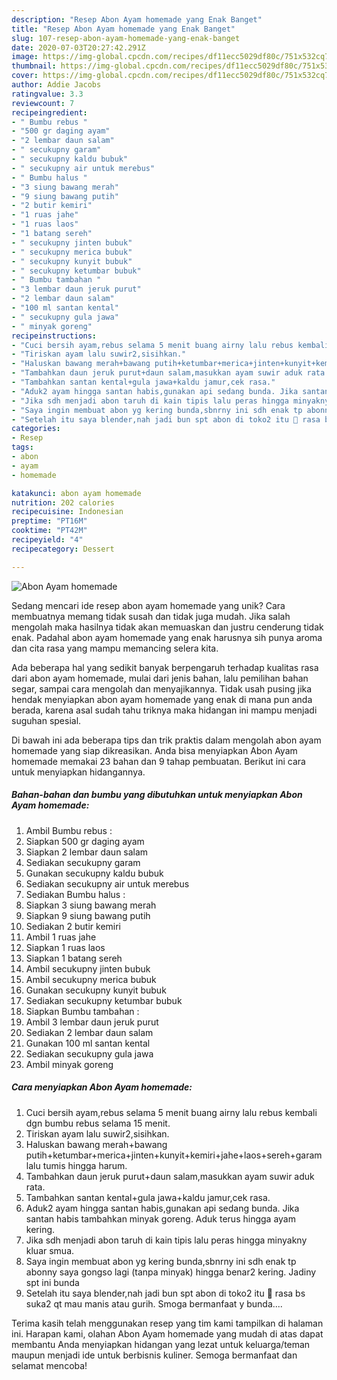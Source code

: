 ```yaml
---
description: "Resep Abon Ayam homemade yang Enak Banget"
title: "Resep Abon Ayam homemade yang Enak Banget"
slug: 107-resep-abon-ayam-homemade-yang-enak-banget
date: 2020-07-03T20:27:42.291Z
image: https://img-global.cpcdn.com/recipes/df11ecc5029df80c/751x532cq70/abon-ayam-homemade-foto-resep-utama.jpg
thumbnail: https://img-global.cpcdn.com/recipes/df11ecc5029df80c/751x532cq70/abon-ayam-homemade-foto-resep-utama.jpg
cover: https://img-global.cpcdn.com/recipes/df11ecc5029df80c/751x532cq70/abon-ayam-homemade-foto-resep-utama.jpg
author: Addie Jacobs
ratingvalue: 3.3
reviewcount: 7
recipeingredient:
- " Bumbu rebus "
- "500 gr daging ayam"
- "2 lembar daun salam"
- " secukupny garam"
- " secukupny kaldu bubuk"
- " secukupny air untuk merebus"
- " Bumbu halus "
- "3 siung bawang merah"
- "9 siung bawang putih"
- "2 butir kemiri"
- "1 ruas jahe"
- "1 ruas laos"
- "1 batang sereh"
- " secukupny jinten bubuk"
- " secukupny merica bubuk"
- " secukupny kunyit bubuk"
- " secukupny ketumbar bubuk"
- " Bumbu tambahan "
- "3 lembar daun jeruk purut"
- "2 lembar daun salam"
- "100 ml santan kental"
- " secukupny gula jawa"
- " minyak goreng"
recipeinstructions:
- "Cuci bersih ayam,rebus selama 5 menit buang airny lalu rebus kembali dgn bumbu rebus selama 15 menit."
- "Tiriskan ayam lalu suwir2,sisihkan."
- "Haluskan bawang merah+bawang putih+ketumbar+merica+jinten+kunyit+kemiri+jahe+laos+sereh+garam lalu tumis hingga harum."
- "Tambahkan daun jeruk purut+daun salam,masukkan ayam suwir aduk rata."
- "Tambahkan santan kental+gula jawa+kaldu jamur,cek rasa."
- "Aduk2 ayam hingga santan habis,gunakan api sedang bunda. Jika santan habis tambahkan minyak goreng. Aduk terus hingga ayam kering."
- "Jika sdh menjadi abon taruh di kain tipis lalu peras hingga minyakny kluar smua."
- "Saya ingin membuat abon yg kering bunda,sbnrny ini sdh enak tp abonny saya gongso lagi (tanpa minyak) hingga benar2 kering. Jadiny spt ini bunda"
- "Setelah itu saya blender,nah jadi bun spt abon di toko2 itu 🤭 rasa bs suka2 qt mau manis atau gurih. Smoga bermanfaat y bunda...."
categories:
- Resep
tags:
- abon
- ayam
- homemade

katakunci: abon ayam homemade 
nutrition: 202 calories
recipecuisine: Indonesian
preptime: "PT16M"
cooktime: "PT42M"
recipeyield: "4"
recipecategory: Dessert

---
```



![Abon Ayam homemade](https://img-global.cpcdn.com/recipes/df11ecc5029df80c/751x532cq70/abon-ayam-homemade-foto-resep-utama.jpg)

Sedang mencari ide resep abon ayam homemade yang unik? Cara membuatnya memang tidak susah dan tidak juga mudah. Jika salah mengolah maka hasilnya tidak akan memuaskan dan justru cenderung tidak enak. Padahal abon ayam homemade yang enak harusnya sih punya aroma dan cita rasa yang mampu memancing selera kita.

Ada beberapa hal yang sedikit banyak berpengaruh terhadap kualitas rasa dari abon ayam homemade, mulai dari jenis bahan, lalu pemilihan bahan segar, sampai cara mengolah dan menyajikannya. Tidak usah pusing jika hendak menyiapkan abon ayam homemade yang enak di mana pun anda berada, karena asal sudah tahu triknya maka hidangan ini mampu menjadi suguhan spesial.




Di bawah ini ada beberapa tips dan trik praktis dalam mengolah abon ayam homemade yang siap dikreasikan. Anda bisa menyiapkan Abon Ayam homemade memakai 23 bahan dan 9 tahap pembuatan. Berikut ini cara untuk menyiapkan hidangannya.

<!--inarticleads1-->

##### Bahan-bahan dan bumbu yang dibutuhkan untuk menyiapkan Abon Ayam homemade:

1. Ambil  Bumbu rebus :
1. Siapkan 500 gr daging ayam
1. Siapkan 2 lembar daun salam
1. Sediakan  secukupny garam
1. Gunakan  secukupny kaldu bubuk
1. Sediakan  secukupny air untuk merebus
1. Sediakan  Bumbu halus :
1. Siapkan 3 siung bawang merah
1. Siapkan 9 siung bawang putih
1. Sediakan 2 butir kemiri
1. Ambil 1 ruas jahe
1. Siapkan 1 ruas laos
1. Siapkan 1 batang sereh
1. Ambil  secukupny jinten bubuk
1. Ambil  secukupny merica bubuk
1. Gunakan  secukupny kunyit bubuk
1. Sediakan  secukupny ketumbar bubuk
1. Siapkan  Bumbu tambahan :
1. Ambil 3 lembar daun jeruk purut
1. Sediakan 2 lembar daun salam
1. Gunakan 100 ml santan kental
1. Sediakan  secukupny gula jawa
1. Ambil  minyak goreng




<!--inarticleads2-->

##### Cara menyiapkan Abon Ayam homemade:

1. Cuci bersih ayam,rebus selama 5 menit buang airny lalu rebus kembali dgn bumbu rebus selama 15 menit.
1. Tiriskan ayam lalu suwir2,sisihkan.
1. Haluskan bawang merah+bawang putih+ketumbar+merica+jinten+kunyit+kemiri+jahe+laos+sereh+garam lalu tumis hingga harum.
1. Tambahkan daun jeruk purut+daun salam,masukkan ayam suwir aduk rata.
1. Tambahkan santan kental+gula jawa+kaldu jamur,cek rasa.
1. Aduk2 ayam hingga santan habis,gunakan api sedang bunda. Jika santan habis tambahkan minyak goreng. Aduk terus hingga ayam kering.
1. Jika sdh menjadi abon taruh di kain tipis lalu peras hingga minyakny kluar smua.
1. Saya ingin membuat abon yg kering bunda,sbnrny ini sdh enak tp abonny saya gongso lagi (tanpa minyak) hingga benar2 kering. Jadiny spt ini bunda
1. Setelah itu saya blender,nah jadi bun spt abon di toko2 itu 🤭 rasa bs suka2 qt mau manis atau gurih. Smoga bermanfaat y bunda....




Terima kasih telah menggunakan resep yang tim kami tampilkan di halaman ini. Harapan kami, olahan Abon Ayam homemade yang mudah di atas dapat membantu Anda menyiapkan hidangan yang lezat untuk keluarga/teman maupun menjadi ide untuk berbisnis kuliner. Semoga bermanfaat dan selamat mencoba!
